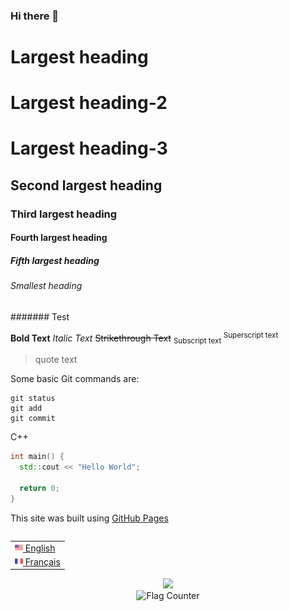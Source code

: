 ### Hi there 👋

<!--
**BOULANGER-Charles-Antoine/BOULANGER-Charles-Antoine** is a ✨ _special_ ✨ repository because its `README.md` (this file) appears on your GitHub profile.

Here are some ideas to get you started:

- 🔭 I’m currently working on ...
- 🌱 I’m currently learning ...
- 👯 I’m looking to collaborate on ...
- 🤔 I’m looking for help with ...
- 💬 Ask me about ...
- 📫 How to reach me: ...
- 😄 Pronouns: ...
- ⚡ Fun fact: ...
-->

# Largest heading
# Largest heading-2
# Largest heading-3
## Second largest heading
### Third largest heading
#### Fourth largest heading
##### Fifth largest heading
###### Smallest heading
####### Test

**Bold Text**
*Italic Text*
~~Strikethrough Text~~
<sub> Subscript text </sub>
<sup> Superscript text </sup>
> quote text

Some basic Git commands are:
```
git status
git add
git commit
```
C++
```C++
int main() {
  std::cout << "Hello World";
  
  return 0;
}
```

This site was built using [GitHub Pages](https://pages.github.com/)

<table align="right">
 <tr><td><a href="README.md"><img src="Images/us_flag.png" height="13"> English</a></td></tr>
 <tr><td><a href="README_fr.md"><img src="Images/fr_flag.png" height="13"> Français</a></td></tr>
 
 
 
</table>



<p align="center">
  <img src="https://github-profile-trophy.vercel.app/?username=BOULANGER-Charles-Antoine&theme=discord&margin-w=30">
  </br>
  <img src="https://s11.flagcounter.com/count2/k1vv/bg_DBDBDB/txt_000000/border_000000/columns_8/maxflags_32/viewers_0/labels_1/pageviews_1/flags_0/percent_1/" alt="Flag Counter" border="0">
</p>




